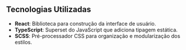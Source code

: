 ## Tecnologias Utilizadas

- **React**: Biblioteca para construção da interface de usuário.
- **TypeScript**: Superset do JavaScript que adiciona tipagem estática.
- **SCSS**: Pré-processador CSS para organização e modularização dos estilos.
